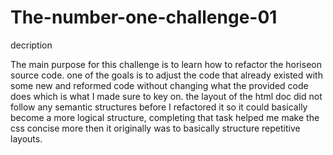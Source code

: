 # The-number-one-challenge-01

decription

The main purpose for this challenge is to learn how to refactor the horiseon source code. one of the goals is to adjust the code that already existed with some new and reformed code without changing what the provided code does which is what I made sure to key on. 
the layout of the html doc did not follow any semantic structures before I refactored it so it could basically become a more logical structure, completing that task helped me make the css concise more then it originally was to basically structure repetitive layouts.
